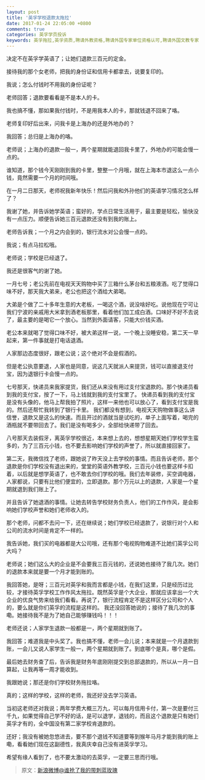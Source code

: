 ```yaml
---
layout: post
title: '英孚学校退款太拖拉'
date: 2017-01-24 22:05:00 +0800
comments: true
categories: 英孚学员投诉
keywords: 英孚拖拉,英孚资质,聘请外教资格,聘请外国专家单位资格认可,聘请外国文教专家资格单位年检注册名册,剑桥教师专业资格,国际英语教师资格认证,TEFL认证,外教口音
---
```

决定不在英孚学英语了；让她们退款三百元的定金。

接待我的那个女老师，把我的身份证和信用卡都拿去，说要复印的。

我说；怎么付钱时不用我的身份证呢？

老师回答；退款要看看是不是本人的卡。

我也搞不懂，那如果我付钱时，不是用我本人的卡，那就钱退不回来了咯。
<!--more-->

老师复印好后出来，问我卡是上海办的还是外地办的？

我回答；总归是上海办的咯。

老师说；上海办的退款一般一，两个星期就能退回我卡里了，外地办的可能会慢一点的。

谁知道，那个钱今天刚刚到我的卡里，整整一个月哦，就在上海本市退这么一点小钱，竟然需要一个月的时间哦。

在一月二日那天，老师祝我新年快乐！然后问我和外孙他们的英语学习情况怎么样了？

我谢了她，并告诉她学英语；蛮好的，学点日常生活用于，最主要是轻松，愉快没有一点压力。顺便告诉她三百元退款还没有到我的账上。

老师告诉我；一个月之内会到的，银行流水对公会慢一点的。

我说；有点马拉松哦。

老师说；学校是已经退了。

我还是很客气的谢了她。

一月七号；老公先前在电视天天购物中买了三箱什么茅台和五粮液酒。吃了觉得口味不好，那天我大弟来，老公也把这个酒给大弟喝。

大弟是个做了二十多年生意的大老板，一喝这个酒，说没啥好吃。说他现在宁可让我们宁波的亲戚用大米拿到酒老板那里，看着他们加工成白酒。口味好不好不去说了，最主要的是喝它一个放心。当然到外面请客，只能大价钱买酒。

老公本来就喝了觉得口味不好，被大弟这样一说，一个晚上没睡安稳，第二天一早起来，第一件事就是打电话退酒。

人家那边态度很好，跟老公说；这个绝对不会是假酒的。

但是老公执意要退，人家也是同意，说这几天就派人来提货，钱可以直接退支付宝，因为退银行卡会慢一点的。

七号那天，快递员来我家提货，我们还从来没有用过支付宝退款的。那个快递员看到我的支付宝，按了一下，马上钱就到我的支付宝里了。
快递员看到我的支付宝是没有头像的，他马上帮我拍了照片，这样一来他也可以放心了，看到支付宝是我的。然后还帮忙我转到了银行卡里。
我们都没有想到，电视天天购物做事这么讲信誉，退款又是这么的快速。而且开过的酒就当是试吃的，单子上面写着，喝完的酒瓶就不要带回去了。我们是没有喝多少，全部给快递带了回去。

八号那天去装假牙，离英孚学校很近，本来想上去的，想想星期天她们学校学生蛮多的，为了三百元小钱，也不要去影响她们学校的声誉了，所以就直接回家了。

第二天，我微信找了老师，跟她说了昨天没上去学校的事情。而且告诉老师，那个退款是你们学校没有退出来的，堂堂的英语外教学校，三百元小钱也要这样卡扣着，以后就是想学英语了，也不敢去你们学校的哦。我们去年装修，买空调电器，人家都说，只要有比他们便宜的，立即退款。那个万元以上的退款，人家是一个星期就退到我们账上了。

并且告诉了她退酒的事情。让她去转告学校财务负责人，他们的工作作风，是会影响她们学校声誉和她们老师收入的。

那个老师，问都不去问一下，还在继续说；她们学校已经退款了，说银行对个人和公司的流水时间是肯定不一样的。

我告诉她，我们买的电器都是大公司哦，还有那个电视购物难道不比她们英孚公司大吗？

老师说；她们这么大的企业是不会要我三百元钱的，还说她也接待了我几次。她们的退款本来就是要一个月才能到账的。

我回答她，是呀；三百元对英孚和我而言都是小钱，在我们这里，只是经历过比较，才接待英孚学校工作作风太拖拉。既然英孚是个大企业，那就应该拿出一个大企业的优良气势来给我们看看。再说了，银行流程肯定不是这样区分公司和个人的，要么就是你们英孚的流程是这样的。
我还没回答她说的；接待了我几次的事嘞。她接待我不是为了她自己能够赚钱吗！！！

老师还说；人家学生退款一般都是一，两个星期就到账了。

我回答；难道我是中头奖了。我也搞不懂，老师一会儿说；本来就是一个月退款到账，一会儿又说人家学生一般一，两个星期就到账了。到底哪个是真，哪个是假。

最后她去财务查了后，告诉我是财务年底刚刚提交到总部退款的，所以从一月一日算起，让我再等一周才能收到。

我跟她说；那还是你们学校财务拖拉咯。

真的；这样的学校，这样的老师，我还好没去学习英语。

当初这老师还对我说；两年学费大概三万九，可以每月信用卡付，第一次是要付三千九，如果觉得自己学不好的话，是可以退学，退钱的，而且这个退款是只有她们英孚才有的，全中国没有第二家学校肯退款的。

还好；我没有被她忽悠进去，要不那个退钱不知道要等到猴年马月才能到我的账上嘞，看看她们现在这副德性，我真庆幸自己没有进英孚学习。

希望有缘人看到了，也不要太激动的去英孚，一定要三思而行哦。

> 原文：[新浪微博@谁抢了我的带刺蓝玫瑰](http://weibo.com/p/23041862c7492d0102x0tu)

